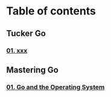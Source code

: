 # Table of contents

## Tucker Go

### [01. xxx](./tuckerGo/Lecture01/README.md)

## Mastering Go

### [01. Go and the Operating System](./masteringGo/Lecture01/README.md)